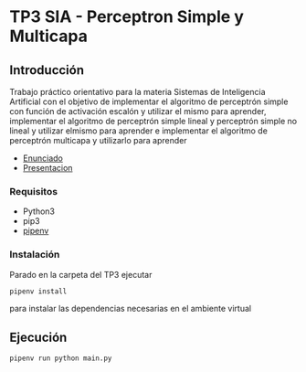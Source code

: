 # TP3 SIA - Perceptron Simple y Multicapa

## Introducción

Trabajo práctico orientativo para la materia Sistemas de Inteligencia Artificial con el objetivo de implementar el algoritmo de perceptrón simple con función de activación escalón y utilizar el mismo para aprender, implementar el algoritmo de perceptrón simple lineal y perceptrón simple no lineal y utilizar elmismo para aprender e implementar el algoritmo de perceptrón multicapa y utilizarlo para aprender 

- [Enunciado](docs/SIA_TP3.pdf)
- [Presentacion](docs/SIA_TP3_Perceptron_Simple_y_Multicapa.pdf)


### Requisitos

- Python3
- pip3
- [pipenv](https://pypi.org/project/pipenv/)

<!-- ### Configuracion -->

<!-- - Los nombres validos para selection_algorithm son: "elite", "roulette", "rank" o "probabilistic_tournament"
- expected_fitness y mutation_rate son numeros entre 0 y 1
- population_number tiene como maximo el numero 100 -->

### Instalación

Parado en la carpeta del TP3 ejecutar

```sh
pipenv install
```

para instalar las dependencias necesarias en el ambiente virtual

## Ejecución

```
pipenv run python main.py
```

